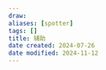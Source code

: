 ```yaml
---
draw:
aliases: [spotter]
tags: []
title: 辅助
date created: 2024-07-26
date modified: 2024-11-12
---
```

